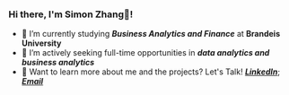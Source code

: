 ### Hi there, I'm Simon Zhang🖖!   


- 📕 I’m currently studying ***Business Analytics and Finance*** at **Brandeis University**
- 🧮 I’m actively seeking full-time opportunities in ***data analytics and business analytics***
- 📮 Want to learn more about me and the projects? Let's Talk!
 [***LinkedIn***](https://www.linkedin.com/in/zhichaozhangsimon/);
 [***Email***](mailto:simon201918@gmail.com)
